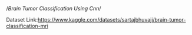 /*Brain Tumor Classification Using Cnn*/


Dataset Link:https://www.kaggle.com/datasets/sartajbhuvaji/brain-tumor-classification-mri
